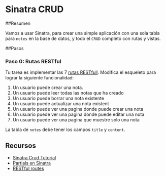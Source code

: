 # Sinatra CRUD

##Resumen

Vamos a usar Sinatra, para crear una simple aplicación con una sola tabla para `notes` en la base de datos, y todo el `CRUD` completo con rutas y vistas.

##Pasos

### Paso 0: Rutas RESTful

Tu tarea es implementar las 7 [rutas RESTfull](http://guides.rubyonrails.org/routing.html). Modifica el esqueleto para lograr la siguiente funcionalidad:

1. Un usuario puede crear una nota.
2. Un usuario puede leer todas las notas que ha creado
3. Un usuario puede borrar una nota existente
4. Un usuario puede actualizar una nota existent
5. Un usuario puede ver una pagina donde puede crear una nota
6. Un usuario puede ver una pagina donde puede editar una nota
7. Un usuario puede ver una pagina que muestre solo una nota

La tabla de `notes` debe tener los campos `title` y `content`.

## Recursos

* [Sinatra Crud Tutorial ](http://net.tutsplus.com/tutorials/ruby/singing-with-sinatra/)
* [Partials en Sinatra](http://www.sinatrarb.com/faq.html#partials)
* [RESTful routes](http://guides.rubyonrails.org/routing.html)
